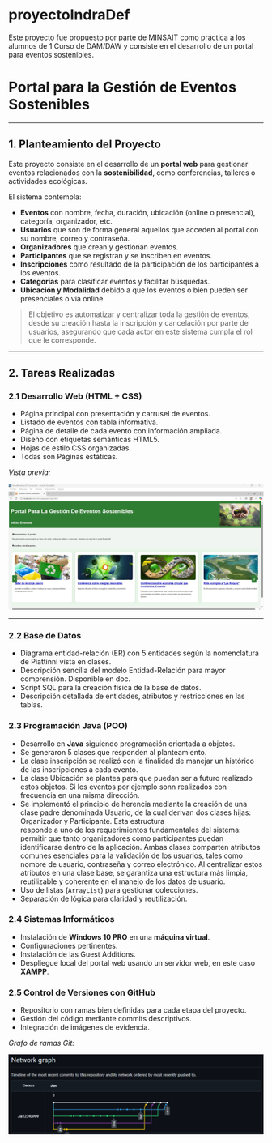 # proyectoIndraDef
Este proyecto fue propuesto por parte de MINSAIT como práctica a los alumnos de 1 Curso de DAM/DAW y consiste en el desarrollo de un portal para eventos sostenibles.

# Portal para la Gestión de Eventos Sostenibles

---

## 1. Planteamiento del Proyecto

Este proyecto consiste en el desarrollo de un **portal web** para gestionar eventos relacionados con la **sostenibilidad**, como conferencias, talleres o actividades ecológicas.

El sistema contempla:

- **Eventos** con nombre, fecha, duración, ubicación (online o presencial), categoría, organizador, etc.
- **Usuarios** que son de forma general aquellos que acceden al portal con su nombre, correo y contraseña.
- **Organizadores** que crean y gestionan eventos.
- **Participantes** que se registran y se inscriben en eventos.
- **Inscripciones** como resultado de la participación de los participantes a los eventos.
- **Categorías** para clasificar eventos y facilitar búsquedas.
- **Ubicación y Modalidad** debido a que los eventos o bien pueden ser presenciales o vía online.

> El objetivo es automatizar y centralizar toda la gestión de eventos, desde su creación hasta la inscripción y cancelación por parte de usuarios, asegurando que cada actor en este sistema cumpla el rol que le corresponde.

---

##  2. Tareas Realizadas

###    2.1 Desarrollo Web (HTML + CSS)

- Página principal con presentación y carrusel de eventos.
- Listado de eventos con tabla informativa.
- Página de detalle de cada evento con información ampliada.
- Diseño con etiquetas semánticas HTML5.
- Hojas de estilo CSS organizadas.
- Todas son Páginas estáticas.

 *Vista previa:*

![Portal Principal](./portal_eventos_sostenibles.jpg)

---

###   2.2 Base de Datos

- Diagrama entidad-relación (ER) con 5 entidades según la nomenclatura de Piattinni vista en clases.
- Descripción sencilla del modelo Entidad-Relación para mayor comprensión. Disponible en doc. 
- Script SQL para la creación física de la base de datos.
- Descripción detallada de entidades, atributos y restricciones en las tablas.


###   2.3 Programación Java (POO)

- Desarrollo en **Java** siguiendo programación orientada a objetos.
- Se generaron 5 clases que responden al planteamiento.
- La clase inscripción se realizó con la finalidad de manejar un histórico de las inscripciones a cada evento.
- La clase Ubicación se plantea para que puedan ser a futuro realizado estos objetos. Si los eventos por ejemplo sonn realizados con frecuencia en una misma dirección.
- Se implementó el principio de herencia mediante la creación de una clase padre denominada Usuario, de la cual derivan dos clases hijas: Organizador y Participante. Esta estructura   
  responde a uno de los requerimientos fundamentales del sistema: permitir que tanto organizadores como participantes puedan identificarse dentro de la aplicación.
  Ambas clases comparten atributos comunes esenciales para la validación de los usuarios, tales como nombre de usuario, contraseña y correo electrónico. Al centralizar estos atributos en 
  una clase base, se garantiza una estructura más limpia, reutilizable y coherente en el manejo de los datos de usuario.
- Uso de listas (`ArrayList`) para gestionar colecciones.
- Separación de lógica para claridad y reutilización.


###   2.4 Sistemas Informáticos

- Instalación de **Windows 10 PRO** en una **máquina virtual**.
- Configuraciones pertinentes.
- Instalación de las Guest Additions.
- Despliegue local del portal web usando un servidor web, en este caso **XAMPP**.

###  2.5 Control de Versiones con GitHub

- Repositorio con ramas bien definidas para cada etapa del proyecto.
- Gestión del código mediante commits descriptivos.
- Integración de imágenes de evidencia.

 *Grafo de ramas Git:*

![Grafo de ramas](./grafo_ramas_git.jpg)




